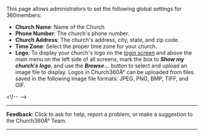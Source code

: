 This page allows administrators to set the following global settings for
360members:

-   **Church Name**: Name of the Church
-   **Phone Number**: The church's phone number.
-   **Church Address**: The church's address, city, state, and zip code.
-   **Time Zone**: Select the proper time zone for your church.
-   **Logo**: To display your church's logo on the [login
    screen](account:%20Login) and above the main menu on the left side
    of all screens, mark the box to ***Show my church's logo***, and use
    the ***Browse...*** button to select and upload an image file to
    display. Logos in Church360Â° can be uploaded from files saved in
    the following image file formats: JPEG, PNG, BMP, TIFF, and GIF.

\<\\!-- --\>

* * * * *

**Feedback**: Click **<Feedback>** to ask for help, report a problem, or
make a suggestion to the Church360Â° Team.

* * * * *
